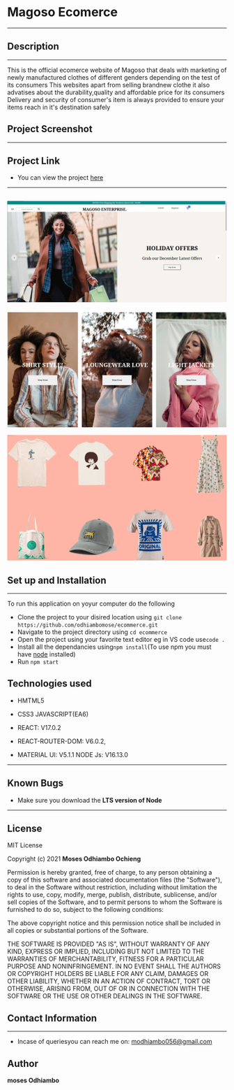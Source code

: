 # Magoso Ecomerce
---
## Description
---
This is the official ecomerce website of Magoso that deals with marketing of newly manufactured clothes of different genders depending on the test of its consumers
This websites apart from selling brandnew clothe it also advatises about the durability,quality and affordable price for its consumers
Delivery and security of consumer's item is always provided to ensure your items reach in it's destination safely
## Project Screenshot
---

## Project Link

- You can view the project [here](http://odhiambomose.github.io/ecommerce)
---
![Website top section](public/images/ecomerce2.png)
---
![website Category section](public/images/ecomerce1.png)

![website Category section](public/images/ecomerce3.png)


## Set up and Installation
---
To run this application on yoyur computer do the following
- Clone the project to your disired location using ```git clone https://github.com/odhiambomose/ecommerce.git```
- Navigate to the project directory using ```cd ecommerce```
- Open the project using your favorite text editor eg in VS code use```code .```
- Install all the dependancies using```npm install```(To use npm you must have [node](https://nodejs.org/en/) installed)
- Run ```npm start```

## Technologies used
- HMTML5
- CSS3
JAVASCRIPT(EA6)
-  REACT: V17.0.2

- REACT-ROUTER-DOM: V6.0.2,

- MATERIAL UI: V5.1.1
NODE Js: V16.13.0
---

## Known Bugs
- Make sure you download the **LTS version of Node**
---

## License
MIT License

Copyright (c) 2021 **Moses Odhiambo Ochieng**

Permission is hereby granted, free of charge, to any person obtaining a copy
of this software and associated documentation files (the "Software"), to deal
in the Software without restriction, including without limitation the rights
to use, copy, modify, merge, publish, distribute, sublicense, and/or sell
copies of the Software, and to permit persons to whom the Software is
furnished to do so, subject to the following conditions:

The above copyright notice and this permission notice shall be included in all
copies or substantial portions of the Software.

THE SOFTWARE IS PROVIDED "AS IS", WITHOUT WARRANTY OF ANY KIND, EXPRESS OR
IMPLIED, INCLUDING BUT NOT LIMITED TO THE WARRANTIES OF MERCHANTABILITY,
FITNESS FOR A PARTICULAR PURPOSE AND NONINFRINGEMENT. IN NO EVENT SHALL THE
AUTHORS OR COPYRIGHT HOLDERS BE LIABLE FOR ANY CLAIM, DAMAGES OR OTHER
LIABILITY, WHETHER IN AN ACTION OF CONTRACT, TORT OR OTHERWISE, ARISING FROM,
OUT OF OR IN CONNECTION WITH THE SOFTWARE OR THE USE OR OTHER DEALINGS IN THE
SOFTWARE.

## Contact Information
---
- Incase of queriesyou can reach me on: modhiambo056@gmail.com

## Author




**moses Odhiambo**